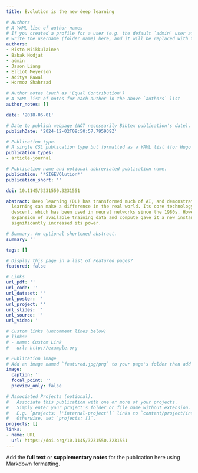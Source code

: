 ```yaml
---
title: Evolution is the new deep learning

# Authors
# A YAML list of author names
# If you created a profile for a user (e.g. the default `admin` user at `content/authors/admin/`), 
# write the username (folder name) here, and it will be replaced with their full name and linked to their profile.
authors:
- Risto Miikkulainen
- Babak Hodjat
- admin
- Jason Liang
- Elliot Meyerson
- Aditya Rawal
- Hormoz Shahrzad

# Author notes (such as 'Equal Contribution')
# A YAML list of notes for each author in the above `authors` list
author_notes: []

date: '2018-06-01'

# Date to publish webpage (NOT necessarily Bibtex publication's date).
publishDate: '2024-12-02T09:50:57.795939Z'

# Publication type.
# A single CSL publication type but formatted as a YAML list (for Hugo requirements).
publication_types:
- article-journal

# Publication name and optional abbreviated publication name.
publication: '*SIGEVOlution*'
publication_short: ''

doi: 10.1145/3231550.3231551

abstract: Deep learning (DL) has transformed much of AI, and demonstrated how machine
  learning can make a difference in the real world. Its core technology is gradient
  descent, which has been used in neural networks since the 1980s. However, massive
  expansion of available training data and compute gave it a new instantiation that
  significantly increased its power.

# Summary. An optional shortened abstract.
summary: ''

tags: []

# Display this page in a list of Featured pages?
featured: false

# Links
url_pdf: ''
url_code: ''
url_dataset: ''
url_poster: ''
url_project: ''
url_slides: ''
url_source: ''
url_video: ''

# Custom links (uncomment lines below)
# links:
# - name: Custom Link
#   url: http://example.org

# Publication image
# Add an image named `featured.jpg/png` to your page's folder then add a caption below.
image:
  caption: ''
  focal_point: ''
  preview_only: false

# Associated Projects (optional).
#   Associate this publication with one or more of your projects.
#   Simply enter your project's folder or file name without extension.
#   E.g. `projects: ['internal-project']` links to `content/project/internal-project/index.md`.
#   Otherwise, set `projects: []`.
projects: []
links:
- name: URL
  url: https://doi.org/10.1145/3231550.3231551
---
```


Add the **full text** or **supplementary notes** for the publication here using Markdown formatting.
